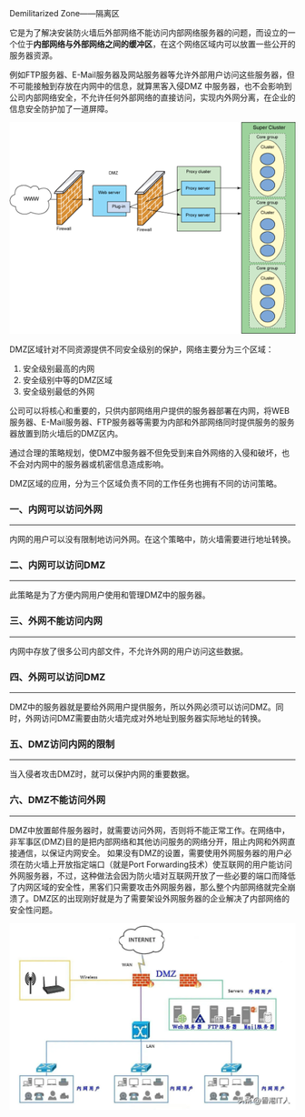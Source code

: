 Demilitarized Zone——隔离区

它是为了解决安装防火墙后外部网络不能访问内部网络服务器的问题，而设立的一个位于**内部网络与外部网络之间的缓冲区**，在这个网络区域内可以放置一些公开的服务器资源。

例如FTP服务器、E-Mail服务器及网站服务器等允许外部用户访问这些服务器，但不可能接触到存放在内网中的信息，就算黑客入侵DMZ 中服务器，也不会影响到公司内部网络安全，不允许任何外部网络的直接访问，实现内外网分离，在企业的信息安全防护加了一道屏障。

![img](img/v2-d1af88a5da1d50b4c420082ea2166ed0_1440w.png)

DMZ区域针对不同资源提供不同安全级别的保护，网络主要分为三个区域：

1. 安全级别最高的内网
2. 安全级别中等的DMZ区域
3. 安全级别最低的外网

公司可以将核心和重要的，只供内部网络用户提供的服务器部署在内网，将WEB服务器、E-Mail服务器、FTP服务器等需要为内部和外部网络同时提供服务的服务器放置到防火墙后的DMZ区内。

通过合理的策略规划，使DMZ中服务器不但免受到来自外网络的入侵和破坏，也不会对内网中的服务器或机密信息造成影响。

DMZ区域的应用，分为三个区域负责不同的工作任务也拥有不同的访问策略。

### 一、内网可以访问外网

---

内网的用户可以没有限制地访问外网。在这个策略中，防火墙需要进行地址转换。



### 二、内网可以访问DMZ

---

此策略是为了方便内网用户使用和管理DMZ中的服务器。



### 三、外网不能访问内网

---

内网中存放了很多公司内部文件，不允许外网的用户访问这些数据。



### 四、外网可以访问DMZ

---

DMZ中的服务器就是要给外网用户提供服务，所以外网必须可以访问DMZ。同时，外网访问DMZ需要由防火墙完成对外地址到服务器实际地址的转换。



### 五、DMZ访问内网的限制

---

当入侵者攻击DMZ时，就可以保护内网的重要数据。



### 六、DMZ不能访问外网

---

DMZ中放置邮件服务器时，就需要访问外网，否则将不能正常工作。在网络中，非军事区(DMZ)目的是把内部网络和其他访问服务的网络分开，阻止内网和外网直接通信，以保证内网安全。
如果没有DMZ的设置，需要使用外网服务器的用户必须在防火墙上开放指定端口（就是Port Forwarding技术）使互联网的用户能访问外网服务器，不过，这种做法会因为防火墙对互联网开放了一些必要的端口而降低了内网区域的安全性，黑客们只需要攻击外网服务器，那么整个内部网络就完全崩溃了。DMZ区的出现刚好就是为了需要架设外网服务器的企业解决了内部网络的安全性问题。

![img](img/v2-7ad869496740f661e86c0f4424bf3eec_1440w.webp)

